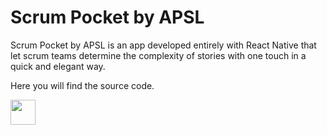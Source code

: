 # Scrum Pocket by APSL

Scrum Pocket by APSL is an app developed entirely with React Native that let scrum teams determine the complexity of stories with one touch in a quick and elegant way.

Here you will find the source code.

[<img src="https://play.google.com/intl/en_us/badges/images/badge_new.png" height="40">](https://play.google.com/store/apps/details?id=com.apsl.scrumpocket)
